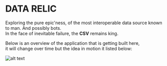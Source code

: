 # DATA RELIC

Exploring the pure epic'ness, of the most interoperable data source known to man. And possibly bots.  
In the face of inevitable failure, the **CSV** remains king.  
   
Below is an overview of the application that is getting built here,   
it will change over time but the idea in motion it listed below:

![alt text](https://bafybeifsftqhgdjsjzqmughkmry7mn7skz54yb5bjsdalnhdv3td7yq4cq.ipfs.infura-ipfs.io/)

